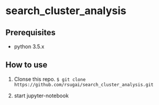 # search_cluster_analysis

## Prerequisites
- python 3.5.x

## How to use
1. Clonse this repo. `$ git clone https://github.com/rsugai/search_cluster_analysis.git`

2. start jupyter-notebook
